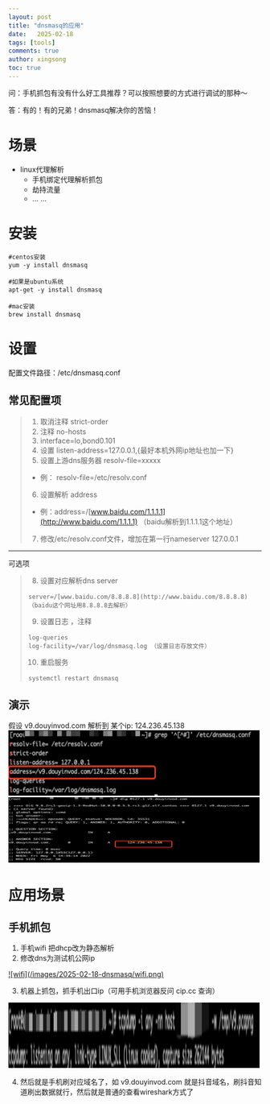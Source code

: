 ```yaml
---
layout: post
title: "dnsmasq的应用"
date:   2025-02-18
tags: [tools]
comments: true
author: xingsong
toc: true
---
```


问：手机抓包有没有什么好工具推荐？可以按照想要的方式进行调试的那种～

答：有的！有的兄弟！dnsmasq解决你的苦恼！

<!-- more -->

# 场景

- linux代理解析
  - 手机绑定代理解析抓包
  - 劫持流量
  - ... ...

# 安装

```shell
#centos安装
yum -y install dnsmasq

#如果是ubuntu系统
apt-get -y install dnsmasq

#mac安装
brew install dnsmasq
```

# 设置

配置文件路径：/etc/dnsmasq.conf

## 常见配置项

> 1. 取消注释 strict-order
> 2. 注释 no-hosts
> 3. interface=lo,bond0.101
> 4. 设置 listen-address=127.0.0.1,{最好本机外网ip地址也加一下}
> 5. 设置上游dns服务器 resolv-file=xxxxx
> 	- 例： resolv-file=/etc/resolv.conf
> 6. 设置解析 address
> 	- 例：address=/[www.baidu.com/1.1.1.1](http://www.baidu.com/1.1.1.1) （baidu解析到1.1.1.1这个地址）
> 7. 修改/etc/resolv.conf文件，增加在第一行nameserver 127.0.0.1

***

可选项
> 8. 设置对应解析dns server
> ```shell
> server=/[www.baidu.com/8.8.8.8](http://www.baidu.com/8.8.8.8) （baidu这个网址用8.8.8.8去解析）
> ```
> 9. 设置日志 ，注释
> ```shell
> log-queries  
> log-facility=/var/log/dnsmasq.log （设置日志存放文件）
> ```
> 10. 重启服务
> ```shell
> systemctl restart dnsmasq
> ```

## 演示

假设 v9.douyinvod.com 解析到 某个ip: 124.236.45.138
<a href="/images/2025-02-18-dnsmasq/dispostion.png" data-lightbox="image-1" data-title="配置">
  <img src="/images/2025-02-18-dnsmasq/dispostion.png" alt="配置" width="500" height="130">
</a>
<a href="/images/2025-02-18-dnsmasq/dig.png" data-lightbox="image-1" data-title="dig">
  <img src="/images/2025-02-18-dnsmasq/dig.png" alt="dig" width="500" height="130">
</a>

# 应用场景

## 手机抓包

1. 手机wifi 把dhcp改为静态解析
2. 修改dns为测试机公网ip
<a href="/images/2025-02-18-dnsmasq/wifi.png" data-lightbox="image-1" data-title="wifi">
  ![wifi](/images/2025-02-18-dnsmasq/wifi.png)
</a>

3. 机器上抓包，抓手机出口ip（可用手机浏览器反问 cip.cc 查询）
<a href="/images/2025-02-18-dnsmasq/catch.png" data-lightbox="image-1" data-title="catch">
  <img src="/images/2025-02-18-dnsmasq/catch.png" alt="catch" width="500" height="130">
</a>

4. 然后就是手机刷对应域名了，如 v9.douyinvod.com 就是抖音域名，刷抖音知道刷出数据就行，然后就是普通的查看wireshark方式了
